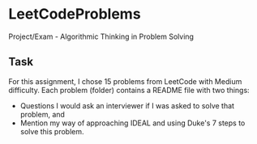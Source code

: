 # LeetCodeProblems
Project/Exam - Algorithmic Thinking in Problem Solving

## Task
For this assignment, I chose 15 problems from LeetCode with Medium difficulty.
Each problem (folder) contains a README file with two things:
* Questions I would ask an interviewer if I was asked to solve that problem, and 
* Mention my way of approaching IDEAL and using Duke's 7 steps to solve this problem.
